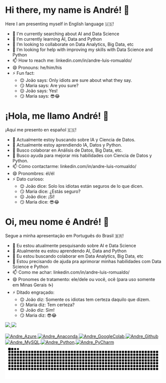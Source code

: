 # Hi there, my name is André! 👋
Here I am presenting myself in English language 🇺🇸!
- 🔭 I'm currently searching about AI and Data Science
- 🌱 I’m currently learning AI, Data and Python
- 👯 I’m looking to collaborate on Data Analytics, Big Data, etc
- 🤔 I’m looking for help with improving my skills with Data Science and Python
- 📫 How to reach me: linkedin.com/in/andre-luis-romualdo/ 
- 😄 Pronouns: he/him/his
- ⚡ Fun fact:
    - 😌 João says: Only idiots are sure about what they say.
    - 😏 Maria says: Are you sure?
    - 😌 João says: Yes!
    - 😏 Maria says: 😎😂


# ¡Hola, me llamo André! 👋
¡Aquí me presento en español 🇪🇸!
- 🔭 Actualmente estoy buscando sobre IA y Ciencia de Datos.
- 🌱 Actualmente estoy aprendiendo IA, Datos y Python.
- 👯 Busco colaborar en Análisis de Datos, Big Data, etc.
- 🤔 Busco ayuda para mejorar mis habilidades con Ciencia de Datos y Python.
- 📫 Cómo contactarme: linkedin.com/in/andre-luis-romualdo/
- 😄 Pronombres: él/él
- ⚡ Dato curioso:
    - 😌 João dice: Solo los idiotas están seguros de lo que dicen.
    - 😏 Maria dice: ¿Estás seguro?
    - 😌 João dice: ¡Sí!
    - 😏 María dice: 😎😂


# Oi, meu nome é André! 👋 
Segue a minha apresentação em Português do Brasil 🇧🇷!
- 🔭 Eu estou atualmente pesquisando sobre AI e Data Science
- 🌱 Atualmente eu estou aprendendo AI, Data and Python
- 👯 Eu estou buscando colaborar em Data Analytics, Big Data, etc
- 🤔 Estou precisando de ajuda pra aprimorar minhas habilidades com Data Science e Python
- 📫 Como me achar: linkedin.com/in/andre-luis-romualdo/ 
- 😄 Pronomes de tratamento: ele/dele ou você, ocê (para uso somente em Minas Gerais ☕)
- ⚡ Ditado engraçado:
    - 😌 João diz: Somente os idiotas tem certeza daquilo que dizem.
    - 😏 Maria diz: Tem certeza?
    - 😌 João diz: Sim!
    - 😏 Maria diz: 😎😂

 <div>
  <a href="https://github.com/andrefalken">
  <img height="140em" src="https://github-readme-stats.vercel.app/api?username=andrefalken&show_icons=true&theme=dark&include_all_commits=true&count_private=true"/>
  <img height="140em" src="https://github-readme-stats.vercel.app/api/top-langs/?username=andrefalken&layout=compact&langs_count=7&theme=dark"/>
</div>
  
<div style="display: inline_block"><br>
  <img align="center" alt="Andre_Azure" height="30" width="40"  src="https://cdn.jsdelivr.net/gh/devicons/devicon@latest/icons/azure/azure-original-wordmark.svg">
  <img align="center" alt="Andre_Anaconda" height="30" width="40"  src="https://cdn.jsdelivr.net/gh/devicons/devicon@latest/icons/anaconda/anaconda-original-wordmark.svg">
  <img align="center" alt="Andre_GoogleColab" height="30" width="40"  src="https://cdn.jsdelivr.net/gh/devicons/devicon@latest/icons/googlecolab/googlecolab-original.svg">
  <img align="center" alt="Andre_Github" height="30" width="40"  src="https://cdn.jsdelivr.net/gh/devicons/devicon@latest/icons/github/github-original-wordmark.svg">
  <img align="center" alt="Andre_MySQL" height="30" width="40"  src="https://cdn.jsdelivr.net/gh/devicons/devicon@latest/icons/mysql/mysql-original-wordmark.svg">
  <img align="center" alt="Andre_Python" height="30" width="40"  src="https://cdn.jsdelivr.net/gh/devicons/devicon@latest/icons/python/python-original-wordmark.svg">
  <img align="center" alt="Andre_PyCharm" height="30" width="40"  src="https://cdn.jsdelivr.net/gh/devicons/devicon@latest/icons/pycharm/pycharm-original-wordmark.svg">

<picture align="center">
  <source media="(prefers-color-scheme: dark)" srcset="https://raw.githubusercontent.com/andrefalken/andrefalken/output/github-contribution-grid-snake-dark.svg">
  <source media="(prefers-color-scheme: light)" srcset="https://raw.githubusercontent.com/andrefalken/andrefalken/output/github-contribution-grid-snake-dark.svg">
  <img align="center" alt="github contribution grid snake animation" src="https://raw.githubusercontent.com/andrefalken/andrefalken/output/github-contribution-grid-snake.svg">
</picture>
